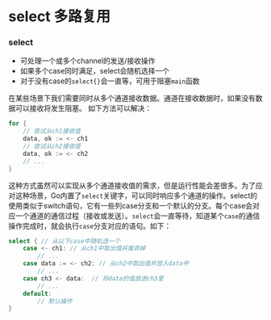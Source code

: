 # select 多路复用
### select
- 可处理一个或多个channel的发送/接收操作
- 如果多个case同时满足，select会随机选择一个
- 对于没有case的`select{}`会一直等，可用于阻塞`main`函数

在某些场景下我们需要同时从多个通道接收数据。通道在接收数据时，如果没有数据可以接收将发生阻塞。
如下方法可以解决：
```go
for {
    // 尝试从ch1接收值
    data, ok := <- ch1
    // 尝试从ch2接收值
    data, ok := <- ch2
    // ...
}
```
这种方式虽然可以实现从多个通道接收值的需求，但是运行性能会差很多。为了应对这种场景，Go内置了`select`关键字，可以同时响应多个通道的操作。select的使用类似于switch语句，它有一些列case分支和一个默认的分支。每个case会对应一个通道的通信过程（接收或发送）。`select`会一直等待，知道某个`case`的通信操作完成时，就会执行`case`分支对应的语句。如下：
```go
select { // 从以下case中随机选一个
    case <- ch1: // 从ch1中取出值并废弃掉
        // ...
    case data := <- ch2: // 从ch2中取出值并放入data中
        // ...
    case ch3 <- data:  // 将data的值放进ch3里
        // ...
    default:
        // 默认操作
}
```

